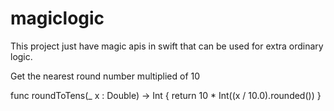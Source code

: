 # magiclogic
This project just have magic apis in swift that can be used for extra ordinary logic.


Get the nearest round number multiplied of 10

 func roundToTens(_ x : Double) -> Int {
     return 10 * Int((x / 10.0).rounded())
 }

